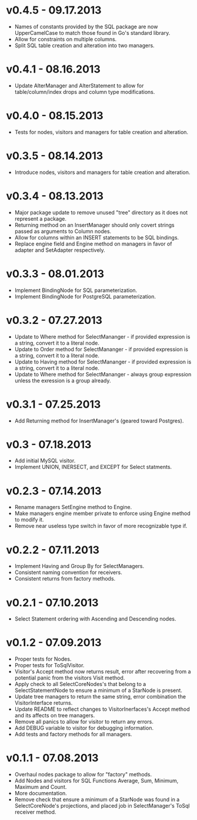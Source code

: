 # v0.4.5 - 09.17.2013
* Names of constants provided by the SQL package are now UpperCamelCase to match those found in Go's standard library.
* Allow for constraints on multiple columns.
* Split SQL table creation and alteration into two managers.

# v0.4.1 - 08.16.2013
* Update AlterManager and AlterStatement to allow for table/column/index drops and column type modifications.

# v0.4.0 - 08.15.2013
* Tests for nodes, visitors and managers for table creation and alteration.

# v0.3.5 - 08.14.2013
* Introduce nodes, visitors and managers for table creation and alteration.

# v0.3.4 - 08.13.2013
* Major package update to remove unused "tree" directory as it does not represent a package.
* Returning method on an InsertManager should only covert strings passed as arguments to Column nodes.
* Allow for columns within an INSERT statements to be SQL bindings.
* Replace engine field and Engine method on managers in favor of adapter and SetAdapter respectively.

# v0.3.3 - 08.01.2013
* Implement BindingNode for SQL parameterization.
* Implement BindingNode for PostgreSQL parameterization.

# v0.3.2 - 07.27.2013
* Update to Where method for SelectMananger - if provided expression is a string, convert it to a literal node.
* Update to Order method for SelectMananger - if provided expression is a string, convert it to a literal node.
* Update to Having method for SelectMananger - if provided expression is a string, convert it to a literal node.
* Update to Where method for SelectMananger - always group expression unless the exression is a group already.

# v0.3.1 - 07.25.2013
* Add Returning method for InsertManager's (geared toward Postgres).

# v0.3 - 07.18.2013
* Add initial MySQL visitor.
* Implement UNION, INERSECT, and EXCEPT for Select statments.

# v0.2.3 - 07.14.2013
* Rename managers SetEngine method to Engine.
* Make managers engine member private to enforce using Engine method to modify it.
* Remove near useless type switch in favor of more recognizable type if.

# v0.2.2 - 07.11.2013
* Implement Having and Group By for SelectManagers.
* Consistent naming convention for receivers.
* Consistent returns from factory methods.

# v0.2.1 - 07.10.2013
* Select Statement ordering with Ascending and Descending nodes.

# v0.1.2 - 07.09.2013
* Proper tests for Nodes.
* Proper tests for ToSqlVisitor.
* Visitor's Accept method now returns result, error after recovering from a potential panic from the visitors Visit method.
* Apply check to all SelectCoreNodes's that belong to a SelectStatementNode to ensure a minimum of a StarNode is present.
* Update tree managers to return the same string, error combination the VisitorInterface returns.
* Update README to reflect changes to VisitorInerfaces's Accept method and its affects on tree managers.
* Remove all panics to allow for visitor to return any errors.
* Add DEBUG variable to visitor for debugging information.
* Add tests and factory methods for all managers.

# v0.1.1 - 07.08.2013
* Overhaul nodes package to allow for "factory" methods.
* Add Nodes and visitors for SQL Functions Average, Sum, Minimum, Maximum and Count.
* More documentation.
* Remove check that ensure a minimum of a StarNode was found in a SelectCoreNode's projections, and placed job in SelectManager's ToSql receiver method.
